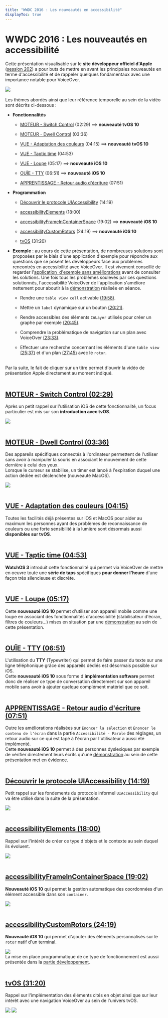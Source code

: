 ```yaml
---
title: "WWDC 2016 : Les nouveautés en accessibilité"
displayToc: true
---
```


# WWDC 2016 : Les nouveautés en accessibilité

Cette présentation visualisable sur le **site développeur officiel d'Apple** ([session 202](https://developer.apple.com/videos/play/wwdc2016/202/)) a pour buts de mettre en avant les principales nouveautés en terme d'accessibilité et de rappeler quelques fondamentaux avec une importance notable pour <span lang="en">VoiceOver</span>.

![](../../../../images/iOSdev/wwdc16-202.png)
<br><br>Les thèmes abordés ainsi que leur référence temporelle au sein de la vidéo sont décrits ci-dessous&nbsp;:

- **Fonctionnalités**

    - [MOTEUR - Switch&nbsp;Control](#moteur-switch-control-0229) (02:29) ⟹ **nouveauté tvOS 10**
    
    - [MOTEUR - Dwell&nbsp;Control](#moteur-dwell-control-0336) (03:36)
    
    - [VUE - Adaptation&nbsp;des&nbsp;couleurs](#vue-adaptation-des-couleurs-0415) (04:15) ⟹ **nouveauté tvOS 10**
    
    - [VUE - Taptic&nbsp;time](#vue-taptic-time-0453) (04:53)
    
    - [VUE - Loupe](#vue-loupe-0517) (05:17) ⟹ **nouveauté iOS 10**
    
    - [OUÏE - TTY](#ouie-tty-0651) (06:51) ⟹ **nouveauté iOS 10**
    
    - [APPRENTISSAGE - Retour&nbsp;audio&nbsp;d'écriture](#apprentissage-retour-audio-decriture-0751) (07:51)

- **Programmation**

    - [Découvrir&nbsp;le&nbsp;protocole&nbsp;UIAccessibility](#decouvrir-le-protocole-uiaccessibility-1419) (14:19)
    
    - [accessibilityElements](#accessibilityelements-1800) (18:00)
    
    - [accessibilityFrameInContainerSpace](#accessibilityframeincontainerspace-1902) (19:02) ⟹ **nouveauté iOS 10**
    
    - [accessibilityCustomRotors](#accessibilitycustomrotors-2419) (24:19) ⟹ **nouveauté iOS 10**
    
    - [tvOS](#tvos-3120) (31:20)

- **Exemple** : au cours de cette présentation, de nombreuses solutions sont proposées par le biais d'une application d'exemple pour répondre aux questions que se posent les développeurs face aux problèmes rencontrés en accessibilité avec <span lang="en">VoiceOver</span>.
Il est vivement conseillé de regarder l'[application&nbsp; d'exemple sans&nbsp;améliorations](https://developer.apple.com/videos/play/wwdc2016/202/?time=699) avant de consulter les solutions. Une fois tous les problèmes soulevés par ces questions solutionnés, l'accessibilité VoiceOver de l'application s'améliore nettement pour aboutir à la [démonstration](https://developer.apple.com/videos/play/wwdc2016/202/?time=1759) réalisée en séance.

    - Rendre une `table view cell` activable [(19:58)](https://developer.apple.com/videos/play/wwdc2016/202/?time=1198).
    
    - Mettre un `label` dynamique sur un bouton [(20:21)](https://developer.apple.com/videos/play/wwdc2016/202/?time=1221).
    
    - Rendre accessibles des éléments `CALayer` utilisés pour créer un graphe par exemple [(20:45)](https://developer.apple.com/videos/play/wwdc2016/202/?time=1245).
    
    - Comprendre la problématique de navigation sur un plan avec VoiceOver [(23:33)](https://developer.apple.com/videos/play/wwdc2016/202/?time=1413).
    
    - Effectuer une recherche concernant les éléments d'une `table view` [(25:37)](https://developer.apple.com/videos/play/wwdc2016/202/?time=1537) et d'un plan [(27:45)](https://developer.apple.com/videos/play/wwdc2016/202/?time=1665) avec le `rotor`.

<br>Par la suite, le fait de cliquer sur un titre permet d'ouvrir la vidéo de présentation <span lang="en">Apple</span> directement au moment indiqué.
<br><br>
## [MOTEUR - Switch Control (02:29)](https://developer.apple.com/videos/play/wwdc2016/202/?time=149)
Après un petit rappel sur l'utilisation iOS de cette fonctionnalité, un focus particulier est mis sur son **introduction avec tvOS**.

![](../../../../images/iOSdev/wwdc16-202-SwitchControl.png)
<br><br>
## [MOTEUR - Dwell Control (03:36)](https://developer.apple.com/videos/play/wwdc2016/202/?time=216)
Des appareils spécifiques connectés à l'ordinateur permettent de l'utiliser sans avoir à manipuler la souris en associant le mouvement de cette dernière à celui des yeux.
<br>Lorsque le curseur se stabilise, un timer est lancé à l'expiration duquel une action dédiée est déclenchée (nouveauté&nbsp;MacOS).

![](../../../../images/iOSdev/wwdc16-202-DwellControl.png)
<br><br>
## [VUE - Adaptation des couleurs (04:15)](https://developer.apple.com/videos/play/wwdc2016/202/?time=255)
Toutes les facilités déjà présentes sur iOS et MacOS pour aider au maximum les personnes ayant des problèmes de reconnaissance de couleurs ou une forte sensibilité à la lumière sont désormais aussi **disponibles sur tvOS**.
<br><br>
## [VUE - Taptic time (04:53)](https://developer.apple.com/videos/play/wwdc2016/202/?time=293)
**WatchOS 3** introduit cette fonctionnalité qui permet via VoiceOver de mettre en oeuvre toute une **série de taps** spécifiques **pour donner l'heure** d'une façon très silencieuse et discrète.
<br><br>
## [VUE - Loupe (05:17)](https://developer.apple.com/videos/play/wwdc2016/202/?time=317)
Cette **nouveauté iOS 10** permet d'utiliser son appareil mobile comme une loupe en associant des fonctionnalités d'accessibilité (stabilisateur d'écran, filtres de couleurs...) mises en situation par une [démonstration](https://developer.apple.com/videos/play/wwdc2016/202/?time=344) au sein de cette présentation.
<br><br>
## [OUÏE - TTY (06:51)](https://developer.apple.com/videos/play/wwdc2016/202/?time=411)
L'utilisation du **TTY** (Typewriter) qui permet de faire passer du texte sur une ligne téléphonique grâce des appareils dédiés est désormais possible sur iOS.
<br>Cette **nouveauté iOS 10** sous forme d'**implémentation software** permet donc de réaliser ce type de conversation directement sur son appareil mobile sans avoir à ajouter quelque complément matériel que ce soit. 
<br><br>
## [APPRENTISSAGE - Retour audio d'écriture (07:51)](https://developer.apple.com/videos/play/wwdc2016/202/?time=471)
Outre les améliorations réalisées sur `Énoncer la sélection` et `Énoncer le contenu de l'écran` dans la partie `Accessibilité - Parole` des réglages, un retour audio sur ce qui est tapé à l'écran par l'utilisateur a aussi été implémenté.
<br>Cette **nouveauté iOS 10** permet à des personnes dyslexiques par exemple de vérifier directement leurs écrits qu'une [démonstration](https://developer.apple.com/videos/play/wwdc2016/202/?time=496) au sein de cette présentation met en évidence.
<br><br>
## [Découvrir le protocole UIAccessibility (14:19)](https://developer.apple.com/videos/play/wwdc2016/202/?time=859)
Petit rappel sur les fondements du protocole informel `UIAccessibility` qui va être utilisé dans la suite de la présentation.

![](../../../../images/iOSdev/wwdc16-202-UIAccessibilityProtocol.png)
<br><br>
## [accessibilityElements (18:00)](https://developer.apple.com/videos/play/wwdc2016/202/?time=1080)
Rappel sur l'intérêt de créer ce type d'objets et le contexte au sein duquel ils évoluent.

![](../../../../images/iOSdev/wwdc16-202-accessibilityElements.png)
<br><br>
## [accessibilityFrameInContainerSpace (19:02)](https://developer.apple.com/videos/play/wwdc2016/202/?time=1142)
**Nouveauté iOS 10** qui permet la gestion automatique des coordonnées d'un élément accessible dans son `container`.

![](../../../../images/iOSdev/wwdc16-202-accessibilityFrameInContainerSpace.png)
<br><br>
## [accessibilityCustomRotors (24:19)](https://developer.apple.com/videos/play/wwdc2016/202/?time=1459)
**Nouveauté iOS 10** qui permet d'ajouter des éléments personnalisés sur le `rotor` natif d'un terminal.

![](../../../../images/iOSdev/wwdc16-202-accessibilityCustomRotors.png)
<br>La mise en place programmatique de ce type de fonctionnement est aussi présentée dans la [partie&nbsp;développement](../../../developpement#rotor-personnalise).
<br><br>
## [tvOS (31:20)](https://developer.apple.com/videos/play/wwdc2016/202/?time=1880)
Rappel sur l'implémentation des éléments cités en objet ainsi que sur leur intérêt avec une navigation VoiceOver au sein de l'univers tvOS.

![](../../../../images/iOSdev/wwdc16-202-tvOS_1.png)
![](../../../../images/iOSdev/wwdc16-202-tvOS_2.png)
<br><br>
